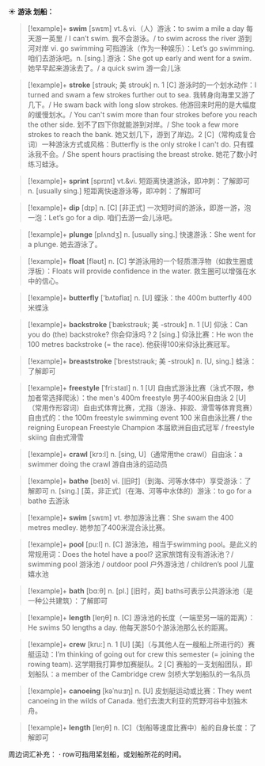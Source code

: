 ☀ <span class="category">**游泳 划船：**</span>
>[!example]+ <span class="vocabulary">**swim**</span> [swɪm] 
> <span class="definition">vt.＆vi.（人）游泳：</span>to swim a mile a day 每天游一英里 / I can’t swim. 我不会游泳。/ to swim across the river 游到河对岸 <span class="definition">vi. go swimming 可指游泳（作为一种娱乐）：</span>Let’s go swimming. 咱们去游泳吧。<span class="definition">n. [sing.] 游泳：</span>She got up early and went for a swim. 她早早起来游泳去了。/ a quick swim 游一会儿泳
           
>[!example]+ <span class="vocabulary">**stroke**</span> [strəʊk; 美 stroʊk]
> <span class="definition">n. 1 [C] 游泳时的一个划水动作：</span>I turned and swam a few strokes further out to sea. 我转身向海里又游了几下。/ He swam back with long slow strokes. 他游回来时用的是大幅度的缓慢划水。/ You can't swim more than four strokes before you reach the other side. 划不了四下你就能游到对岸。/ She took a few more strokes to reach the bank. 她又划几下，游到了岸边。<span class="definition">2 [C]（常构成复合词）一种游泳方式或风格：</span>Butterfly is the only stroke I can't do. 只有蝶泳我不会。/ She spent hours practising the breast stroke. 她花了数小时练习蛙泳。           

>[!example]+ <span class="vocabulary">**sprint**</span> [sprɪnt]
> <span class="definition">vt.&vi. 短距离快速游泳，即冲刺：</span>了解即可 <span class="definition">n. [usually sing.] 短距离快速游泳等，即冲刺：</span>了解即可

>[!example]+ <span class="vocabulary">**dip**</span> [dɪp] 
> <span class="definition">n. [C] [非正式] 一次短时间的游泳，即游一游，泡一泡：</span>Let’s go for a dip. 咱们去游一会儿泳吧。
           
>[!example]+ <span class="vocabulary">**plunge**</span> [plʌndʒ]
> <span class="definition">n. [usually sing.] 快速游泳：</span>She went for a plunge. 她去游泳了。

>[!example]+ <span class="vocabulary">**float**</span> [fləʊt] 
> <span class="definition">n. [C] 学游泳用的一个轻质漂浮物（如救生圈或浮板）：</span>Floats will provide confidence in the water. 救生圈可以增强在水中的信心。

>[!example]+ <span class="vocabulary">**butterfly**</span> ['bʌtəflaɪ] 
> <span class="definition">n. [U] 蝶泳：</span>the 400m butterfly 400米蝶泳
           
>[!example]+ <span class="vocabulary">**backstroke**</span> [ˈbækstrəʊk; 美 -stroʊk]
> <span class="definition">n. 1 [U] 仰泳：</span>Can you do (the) backstroke? 你会仰泳吗？<span class="definition">2 [sing.] 仰泳比赛：</span>He won the 100 metres backstroke (= the race). 他获得100米仰泳比赛冠军。

>[!example]+ <span class="vocabulary">**breaststroke**</span> [ˈbreststrəʊk; 美 -stroʊk]
> <span class="definition">n. [U, sing.] 蛙泳：</span>了解即可
           
>[!example]+ <span class="vocabulary">**freestyle**</span> [ˈfri:staɪl]
> <span class="definition">n. 1 [U] 自由式游泳比赛（泳式不限，参加者常选择爬泳）：</span>the men's 400m freestyle 男子400米自由泳 <span class="definition">2 [U]（常用作形容词）自由式体育比赛，尤指（游泳、摔跤、滑雪等体育竞赛）自由式的：</span>the 100m freestyle swimming event 100 米自由泳比赛 / the reigning European Freestyle Champion 本届欧洲自由式冠军 / freestyle skiing 自由式滑雪
           
>[!example]+ <span class="vocabulary">**crawl**</span> [krɔ:l]
> <span class="definition">n. [sing, U]（通常用the crawl）自由泳：</span>a swimmer doing the crawl 游自由泳的运动员

>[!example]+ <span class="vocabulary">**bathe**</span> [beɪð] 
> <span class="definition">vi. [旧时]（到海、河等水体中）享受游泳：</span>了解即可 <span class="definition">n. [sing.] [英，非正式]（在海、河等中水体的）游泳：</span>to go for a bathe 去游泳

>[!example]+ <span class="vocabulary">**swim**</span> [swɪm] 
> <span class="definition">vt. 参加游泳比赛：</span>She swam the 400 metres medley. 她参加了400米混合泳比赛。

>[!example]+ <span class="vocabulary">**pool**</span> [pu:l] 
> <span class="definition">n. [C] 游泳池，相当于swimming pool。是此义的常规用词：</span>Does the hotel have a pool? 这家旅馆有没有游泳池？/ swimming pool 游泳池 / outdoor pool 户外游泳池 / children’s pool 儿童嬉水池

>[!example]+ <span class="vocabulary">**bath**</span> [bɑːθ] 
> <span class="definition">n. [pl.] [旧时，英] baths可表示公共游泳池（是一种公共建筑）：</span>了解即可

>[!example]+ <span class="vocabulary">**length**</span> [leŋθ] 
> <span class="definition">n. [C] 游泳池的长度（一端至另一端的距离）：</span>He swims 50 lengths a day. 他每天游50个游泳池那么长的距离。

>[!example]+ <span class="vocabulary">**crew**</span> [kru:] 
> <span class="definition">n. 1 [U] [美]（与其他人在一艘船上所进行的）赛艇运动：</span>I’m thinking of going out for crew this semester (= joining the rowing team). 这学期我打算参加赛艇队。<span class="definition">2 [C] 赛船的一支划船团队，即划船队：</span>a member of the Cambridge crew 剑桥大学划船队的一名队员
           
>[!example]+ <span class="vocabulary">**canoeing**</span> [kəˈnu:ɪŋ]
> <span class="definition">n. [U] 皮划艇运动或比赛：</span>They went canoeing in the wilds of Canada. 他们去澳大利亚的荒野河谷中划独木舟。

>[!example]+ <span class="vocabulary">**length**</span> [leŋθ] 
> <span class="definition">n. [C]（划船等速度比赛中）船的自身长度：</span>了解即可

周边词汇补充：
· row可指用桨划船，或划船所花的时间。

